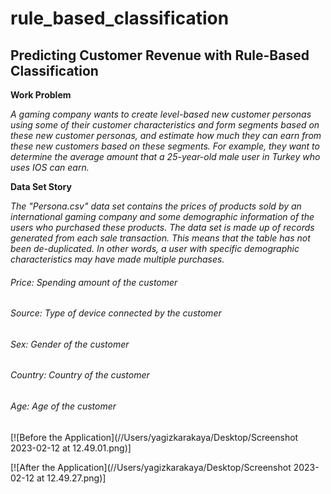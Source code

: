 # rule_based_classification
## Predicting Customer Revenue with Rule-Based Classification


**Work Problem**


*A gaming company wants to create level-based new customer personas using some of their customer characteristics and form segments based on these new customer personas, and estimate how much they can earn from these new customers based on these segments.*
*For example, they want to determine the average amount that a 25-year-old male user in Turkey who uses IOS can earn.*


**Data Set Story**


*The "Persona.csv" data set contains the prices of products sold by an international gaming company and some demographic information of the users who purchased these products.
The data set is made up of records generated from each sale transaction.
This means that the table has not been de-duplicated.
In other words, a user with specific demographic characteristics may have made multiple purchases.*


###### Price: Spending amount of the customer
###### Source: Type of device connected by the customer
###### Sex: Gender of the customer
###### Country: Country of the customer
###### Age: Age of the customer


[![Before the Application](//Users/yagizkarakaya/Desktop/Screenshot 2023-02-12 at 12.49.01.png)]



[![After the Application](//Users/yagizkarakaya/Desktop/Screenshot 2023-02-12 at 12.49.27.png)]


